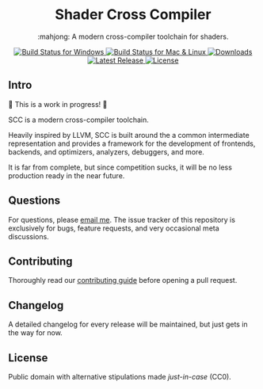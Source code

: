 <h1 align="center">
  Shader Cross Compiler
</h1>

<p align="center">
  :mahjong: A modern cross-compiler toolchain for shaders.
</p>

<p align="center">
  <a href="https://ci.appveyor.com/project/origamicomet/scc/branch/master">
    <img alt="Build Status for Windows" src="https://img.shields.io/appveyor/ci/origamicomet/scc.svg">
  </a>

  <a href="https://travis-ci.org/origamicomet/scc">
    <img alt="Build Status for Mac & Linux" src="https://img.shields.io/travis/origamicomet/scc/master.svg?label=build">
  </a>

  <a href="https://github.com/origamicomet/scc/releases">
    <img alt="Downloads" src="https://img.shields.io/github/downloads/origamicomet/scc/total.svg">
  </a>

  <br>

  <a href="https://github.com/origamicomet/scc/releases">
    <img alt="Latest Release" src="https://img.shields.io/github/release/origamicomet/scc.svg">
  </a>

  <a href="https://github.com/origamicomet/scc/blob/master/LICENSE">
    <img alt="License" src="https://img.shields.io/badge/license-CC0-blue.svg">
  </a>
</p>

## Intro

:construction: This is a work in progress! :construction:

SCC is a modern cross-compiler toolchain.

Heavily inspired by LLVM, SCC is built around the a common intermediate representation and provides a framework for the development of frontends, backends, and optimizers, analyzers, debuggers, and more.

It is far from complete, but since competition sucks, it will be no less production ready in the near future.

## Questions

For questions, please [email me](mailto:mike@origamicomet.com). The issue tracker of this repository is exclusively for bugs, feature requests, and very occasional meta discussions.

## Contributing

Thoroughly read our [contributing guide](https://github.com/origamicomet/scc/blob/master/CONTRIBUTING) before opening a pull request.

## Changelog

A detailed changelog for every release will be maintained, but just gets in the way for now.

## License

Public domain with alternative stipulations made _just-in-case_ (CC0).
